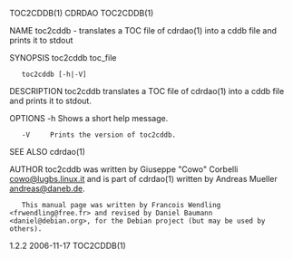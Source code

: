 TOC2CDDB(1)                                                                                         CDRDAO                                                                                        TOC2CDDB(1)



NAME
       toc2cddb - translates a TOC file of cdrdao(1) into a cddb file and prints it to stdout


SYNOPSIS
       toc2cddb toc_file

       toc2cddb [-h|-V]


DESCRIPTION
       toc2cddb translates a TOC file of cdrdao(1) into a cddb file and prints it to stdout.


OPTIONS
       -h     Shows a short help message.

       -V     Prints the version of toc2cddb.


SEE ALSO
       cdrdao(1)


AUTHOR
       toc2cddb was written by Giuseppe "Cowo" Corbelli <cowo@lugbs.linux.it> and is part of cdrdao(1) written by Andreas Mueller <andreas@daneb.de>.

       This manual page was written by Francois Wendling <frwendling@free.fr> and revised by Daniel Baumann <daniel@debian.org>, for the Debian project (but may be used by others).



1.2.2                                                                                             2006-11-17                                                                                      TOC2CDDB(1)

